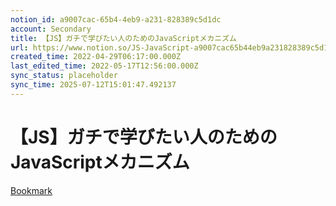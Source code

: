 ```yaml
---
notion_id: a9007cac-65b4-4eb9-a231-828389c5d1dc
account: Secondary
title: 【JS】ガチで学びたい人のためのJavaScriptメカニズム
url: https://www.notion.so/JS-JavaScript-a9007cac65b44eb9a231828389c5d1dc
created_time: 2022-04-29T06:17:00.000Z
last_edited_time: 2022-05-17T12:56:00.000Z
sync_status: placeholder
sync_time: 2025-07-12T15:01:47.492137
---
```

# 【JS】ガチで学びたい人のためのJavaScriptメカニズム

[Bookmark](https://www.udemy.com/course/javascript-essence/learn/lecture/20452965#overview)